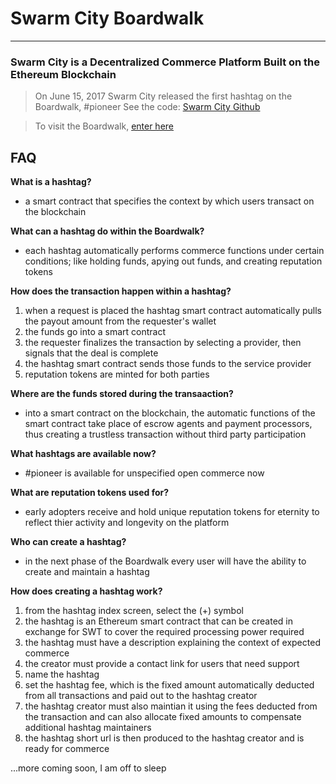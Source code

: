 # Swarm City Boardwalk 
---
### Swarm City is a Decentralized Commerce Platform Built on the Ethereum Blockchain


> On June 15, 2017 Swarm City released the first hashtag on the Boardwalk, #pioneer
See the code: [Swarm City Github](https://github.com/swarmcity/sc-boardwalk/blob/master/README.md)


> To visit the Boardwalk, [enter here](https://swarm.city)


## FAQ

**What is a hashtag?**
- a smart contract that specifies the context by which users transact on the blockchain

**What can a hashtag do within the Boardwalk?**
- each hashtag automatically performs commerce functions under certain conditions; like holding funds, apying out funds, and creating reputation tokens

**How does the transaction happen within a hashtag?**
1. when a request is placed the hashtag smart contract automatically pulls the payout amount from the requester's wallet
2. the funds go into a smart contract
3. the requester finalizes the transaction by selecting a provider, then signals that the deal is complete
4. the hashtag smart contract sends those funds to the service provider
5. reputation tokens are minted for both parties

**Where are the funds stored during the transaaction?**
- into a smart contract on the blockchain, the automatic functions of the smart contract take place of escrow agents and payment processors, thus creating a trustless transaction without third party participation

**What hashtags are available now?**
- #pioneer is available for unspecified open commerce now   

**What are reputation tokens used for?**
- early adopters receive and hold unique reputation tokens for eternity to reflect thier activity and longevity on the platform

**Who can create a hashtag?**
- in the next phase of the Boardwalk every user will have the ability to create and maintain a hashtag

**How does creating a hashtag work?**
1. from the hashtag index screen, select the (+) symbol
2. the hashtag is an Ethereum smart contract that can be created in exchange for SWT to cover the required processing power required
3. the hashtag must have a description explaining the context of expected commerce
4. the creator must provide a contact link for users that need support
5. name the hashtag
6. set the hashtag fee, which is the fixed amount automatically deducted from all transactions and paid out to the hashtag creator
7. the hashtag creator must also maintian it using the fees deducted from the transaction and can also allocate fixed amounts to compensate additional hashtag maintainers
8. the hashtag short url is then produced to the hashtag creator and is ready for commerce


...more coming soon, I am off to sleep



